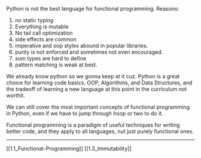 Python is not the best language for functional programming.
Reasons:

1. no static typing
2. Everything is mutable
3. No tail call optimization
4. side effects are common
5. imperative and oop styles abound in popular libraries.
6. purity is not enforced and sometimes not even encouraged.
7. sum types are hard to define
8. pattern matching is weak at best.

We already know python so we gonna keep at it cuz.
Python is a great choice for learning code basics, 
OOP, Algorithms, and Data Structures, 
and the tradeoff of learning a new language at this point in the curriculum not worthit.

We can still cover the most important concepts of functional programming in Python, even if we have to jump through hoop or two to do it. 

Functional programming is a paradigm of useful techniques for writing better code, 
and they apply to all languages, nut just purely functional ones. 

---
[[1.1_Functional-Programming]]
[[1.3_Immutability]]